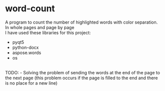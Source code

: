 # word-count
A program to count the number of highlighted words with color separation. In whole pages and page by page
<br>
I have used these libraries for this project:
- pyqt5
- python-docx
- aspose.words
- os
<br>
TODO:
- Solving the problem of sending the words at the end of the page to the next page (this problem occurs if the page is filled to the end and there is no place for a new line)
